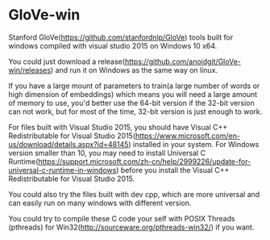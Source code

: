 # GloVe-win
Stanford GloVe(https://github.com/stanfordnlp/GloVe) tools built for windows compiled with visual studio 2015 on Windows 10 x64.

You could just download a release(https://github.com/anoidgit/GloVe-win/releases) and run it on Windows as the same way on linux.

If you have a large mount of parameters to train(a large number of words or high dimension of embeddings) which means you will need a large amount of memory to use, you'd better use the 64-bit version if the 32-bit version can not work, but for most of the time, 32-bit version is just enough to work.

For files built with Visual Studio 2015, you should have Visual C++ Redistributable for Visual Studio 2015(https://www.microsoft.com/en-us/download/details.aspx?id=48145) installed in your system. For Windows version smaller than 10, you may need to install Universal C Runtime(https://support.microsoft.com/zh-cn/help/2999226/update-for-universal-c-runtime-in-windows) before you install the Visual C++ Redistributable for Visual Studio 2015.

You could also try the files built with dev cpp, which are more universal and can easily run on many windows with different version.

You could try to compile these C code your self with POSIX Threads (pthreads) for Win32(http://sourceware.org/pthreads-win32/) if you want.
